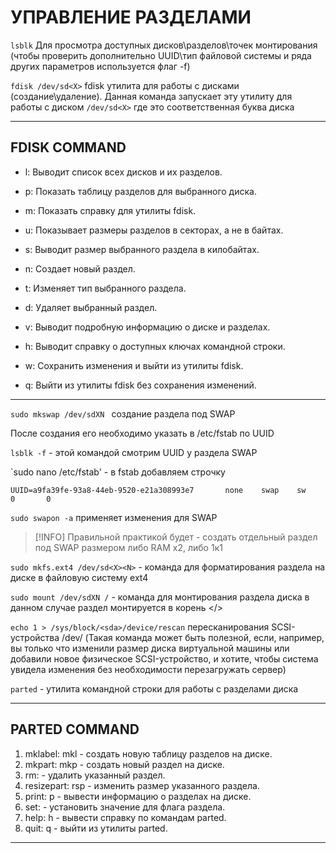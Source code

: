 # УПРАВЛЕНИЕ РАЗДЕЛАМИ

`lsblk` Для просмотра доступных дисков\разделов\точек монтирования (чтобы проверить дополнительно UUID\тип файловой системы и ряда других параметров используется флаг -f)

`fdisk /dev/sd<X>` fdisk утилита для работы с дисками (создание\удаление). Данная команда запускает эту утилиту для работы с диском `/dev/sd<X>` где <X> это соответственная буква диска
___
## FDISK COMMAND

- l: Выводит список всех дисков и их разделов.

- p: Показать таблицу разделов для выбранного диска.

- m: Показать справку для утилиты fdisk.

- u: Показывает размеры разделов в секторах, а не в байтах.

- s: Выводит размер выбранного раздела в килобайтах.

- n: Создает новый раздел.

- t: Изменяет тип выбранного раздела.

- d: Удаляет выбранный раздел.

- v: Выводит подробную информацию о диске и разделах.

- h: Выводит справку о доступных ключах командной строки.

- w: Сохранить изменения и выйти из утилиты fdisk.

- q: Выйти из утилиты fdisk без сохранения изменений.
___

`sudo mkswap /dev/sdXN ` создание раздела под SWAP

После создания его необходимо указать в /etc/fstab по UUID

`lsblk -f` - этой командой смотрим UUID у раздела SWAP

`sudo nano /etc/fstab' - в fstab добавляем строчку

`UUID=a9fa39fe-93a8-44eb-9520-e21a308993e7       none    swap    sw      0       0`

`sudo swapon -a` применяет изменения для SWAP



> [!INFO]
> Правильной практикой будет - создать отдельный раздел под SWAP размером либо RAM x2, либо 1к1

`sudo mkfs.ext4 /dev/sd<X><N>` - команда для форматирования раздела <N> на диске <X> в файловую систему ext4

`sudo mount /dev/sdXN /` - команда для монтирования раздела <N> диска <X> в данном случае раздел монтируется в корень </>

`echo 1 > /sys/block/<sda>/device/rescan`  пересканирования SCSI-устройства /dev/<sda> (Такая команда может быть полезной, если, например, вы только что изменили размер диска виртуальной машины или добавили новое физическое SCSI-устройство, и хотите, чтобы система увидела изменения без необходимости перезагружать сервер)

`parted` - утилита командной строки для работы с разделами диска

___
## PARTED COMMAND
1. mklabel: mkl - создать новую таблицу разделов на диске.
2. mkpart: mkp - создать новый раздел на диске.
3. rm: - удалить указанный раздел.
4. resizepart: rsp - изменить размер указанного раздела.
5. print: p - вывести информацию о разделах на диске.
6. set: - установить значение для флага раздела.
7. help: h - вывести справку по командам parted.
8. quit: q - выйти из утилиты parted.
___
